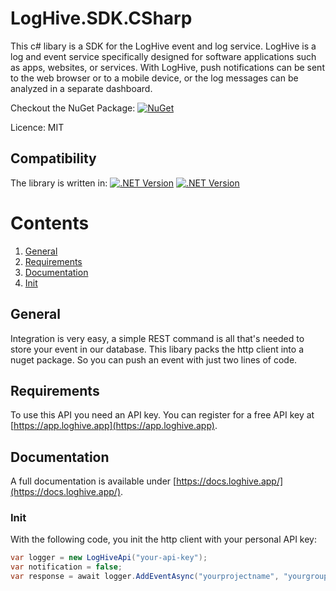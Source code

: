 # LogHive.SDK.CSharp
This c# libary is a SDK for the LogHive event and log service. 
LogHive is a log and event service specifically designed for software applications such as apps, websites, or services.
With LogHive, push notifications can be sent to the web browser or to a mobile device, or the log messages can be analyzed in a separate dashboard.

Checkout the NuGet Package: [![NuGet](https://img.shields.io/nuget/v/LogHive.svg)](https://www.nuget.org/packages/LogHive)

Licence: MIT

## Compatibility
The library is written in:
[![.NET Version](https://img.shields.io/badge/.NET6.0-blue)](https://shields.io/)
[![.NET Version](https://img.shields.io/badge/.NETStandard2.1-blue)](https://shields.io/)

# Contents
1. [General](#general)
2. [Requirements](#requirements)
3. [Documentation](#documentation)
3. [Init](#init)

## General
Integration is very easy, a simple REST command is all that's needed to store your event in our database.
This libary packs the http client into a nuget package. So you can push an event with just two lines of code.

## Requirements
To use this API you need an API key.  You can register for a free API key at [https://app.loghive.app](https://app.loghive.app).

## Documentation
A full documentation is available under [https://docs.loghive.app/](https://docs.loghive.app/).

### Init
With the following code, you init the http client with your personal API key:
```c#
var logger = new LogHiveApi("your-api-key");
var notification = false;
var response = await logger.AddEventAsync("yourprojectname", "yourgroupname", "your-event-name", "descripton", notification);
```
